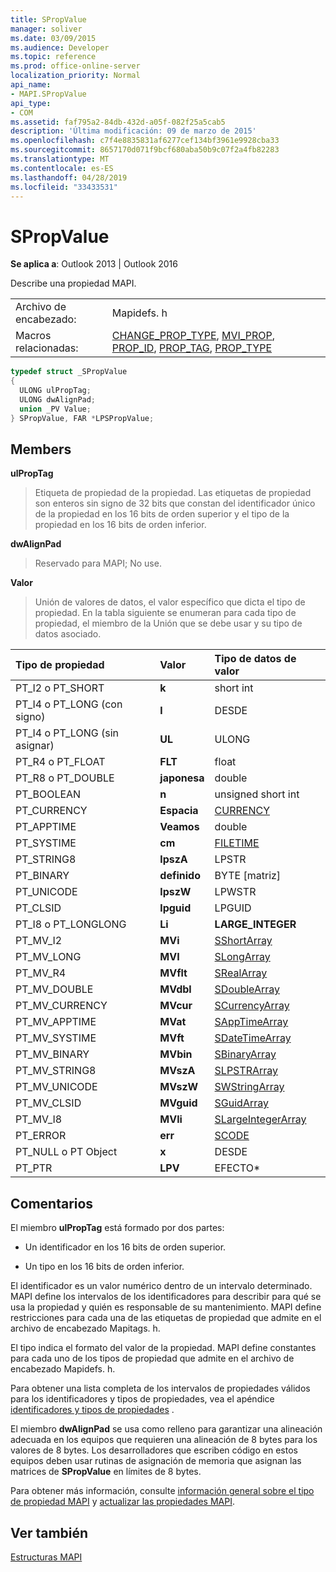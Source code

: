 ```yaml
---
title: SPropValue
manager: soliver
ms.date: 03/09/2015
ms.audience: Developer
ms.topic: reference
ms.prod: office-online-server
localization_priority: Normal
api_name:
- MAPI.SPropValue
api_type:
- COM
ms.assetid: faf795a2-84db-432d-a05f-082f25a5cab5
description: 'Última modificación: 09 de marzo de 2015'
ms.openlocfilehash: c7f4e8835831af6277cef134bf3961e9928cba33
ms.sourcegitcommit: 8657170d071f9bcf680aba50b9c07f2a4fb82283
ms.translationtype: MT
ms.contentlocale: es-ES
ms.lasthandoff: 04/28/2019
ms.locfileid: "33433531"
---
```

# <a name="spropvalue"></a>SPropValue

  
  
**Se aplica a**: Outlook 2013 | Outlook 2016 
  
Describe una propiedad MAPI.
  
|||
|:-----|:-----|
|Archivo de encabezado:  <br/> |Mapidefs. h  <br/> |
|Macros relacionadas:  <br/> |[CHANGE_PROP_TYPE](change_prop_type.md), [MVI_PROP](mvi_prop.md), [PROP_ID](prop_id.md), [PROP_TAG](prop_tag.md), [PROP_TYPE](prop_type.md) <br/> |
   
```cpp
typedef struct _SPropValue
{
  ULONG ulPropTag;
  ULONG dwAlignPad;
  union _PV Value;
} SPropValue, FAR *LPSPropValue;

```

## <a name="members"></a>Members

 **ulPropTag**
  
> Etiqueta de propiedad de la propiedad. Las etiquetas de propiedad son enteros sin signo de 32 bits que constan del identificador único de la propiedad en los 16 bits de orden superior y el tipo de la propiedad en los 16 bits de orden inferior.
    
 **dwAlignPad**
  
> Reservado para MAPI; No use. 
    
 **Valor**
  
> Unión de valores de datos, el valor específico que dicta el tipo de propiedad. En la tabla siguiente se enumeran para cada tipo de propiedad, el miembro de la Unión que se debe usar y su tipo de datos asociado.
    
|**Tipo de propiedad**|**Valor**|**Tipo de datos de valor**|
|:-----|:-----|:-----|
|PT_I2 o PT_SHORT  <br/> |**k** <br/> |short int  <br/> |
|PT_I4 o PT_LONG (con signo)  <br/> |**l** <br/> |DESDE  <br/> |
|PT_I4 o PT_LONG (sin asignar)  <br/> |**UL** <br/> |ULONG  <br/> |
|PT_R4 o PT_FLOAT  <br/> |**FLT** <br/> |float  <br/> |
|PT_R8 o PT_DOUBLE  <br/> |**japonesa** <br/> |double  <br/> |
|PT_BOOLEAN  <br/> |**n** <br/> |unsigned short int  <br/> |
|PT_CURRENCY  <br/> |**Espacia** <br/> |[CURRENCY](currency.md) <br/> |
|PT_APPTIME  <br/> |**Veamos** <br/> |double  <br/> |
|PT_SYSTIME  <br/> |**cm** <br/> |[FILETIME](filetime.md) <br/> |
|PT_STRING8  <br/> |**lpszA** <br/> |LPSTR  <br/> |
|PT_BINARY  <br/> |**definido** <br/> |BYTE [matriz]  <br/> |
|PT_UNICODE  <br/> |**lpszW** <br/> |LPWSTR  <br/> |
|PT_CLSID  <br/> |**lpguid** <br/> |LPGUID  <br/> |
|PT_I8 o PT_LONGLONG  <br/> |**Li** <br/> |**LARGE_INTEGER** <br/> |
|PT_MV_I2  <br/> |**MVi** <br/> |[SShortArray](sshortarray.md) <br/> |
|PT_MV_LONG  <br/> |**MVI** <br/> |[SLongArray](slongarray.md) <br/> |
|PT_MV_R4  <br/> |**MVflt** <br/> |[SRealArray](srealarray.md) <br/> |
|PT_MV_DOUBLE  <br/> |**MVdbl** <br/> |[SDoubleArray](sdoublearray.md) <br/> |
|PT_MV_CURRENCY  <br/> |**MVcur** <br/> |[SCurrencyArray](scurrencyarray.md) <br/> |
|PT_MV_APPTIME  <br/> |**MVat** <br/> |[SAppTimeArray](sapptimearray.md) <br/> |
|PT_MV_SYSTIME  <br/> |**MVft** <br/> |[SDateTimeArray](sdatetimearray.md) <br/> |
|PT_MV_BINARY  <br/> |**MVbin** <br/> |[SBinaryArray](sbinaryarray.md) <br/> |
|PT_MV_STRING8  <br/> |**MVszA** <br/> |[SLPSTRArray](slpstrarray.md) <br/> |
|PT_MV_UNICODE  <br/> |**MVszW** <br/> |[SWStringArray](swstringarray.md) <br/> |
|PT_MV_CLSID  <br/> |**MVguid** <br/> |[SGuidArray](sguidarray.md) <br/> |
|PT_MV_I8  <br/> |**MVli** <br/> |[SLargeIntegerArray](slargeintegerarray.md) <br/> |
|PT_ERROR  <br/> |**err** <br/> |[SCODE](scode.md) <br/> |
|PT_NULL o PT Object  <br/> |**x** <br/> |DESDE  <br/> |
|PT_PTR  <br/> |**LPV** <br/> |EFECTO\*  <br/> |
   
## <a name="remarks"></a>Comentarios

El miembro **ulPropTag** está formado por dos partes: 
  
- Un identificador en los 16 bits de orden superior.
    
- Un tipo en los 16 bits de orden inferior.
    
El identificador es un valor numérico dentro de un intervalo determinado. MAPI define los intervalos de los identificadores para describir para qué se usa la propiedad y quién es responsable de su mantenimiento. MAPI define restricciones para cada una de las etiquetas de propiedad que admite en el archivo de encabezado Mapitags. h.
  
El tipo indica el formato del valor de la propiedad. MAPI define constantes para cada uno de los tipos de propiedad que admite en el archivo de encabezado Mapidefs. h. 
  
Para obtener una lista completa de los intervalos de propiedades válidos para los identificadores y tipos de propiedades, vea el apéndice [identificadores y tipos de propiedades](property-identifiers-and-types.md) . 
  
El miembro **dwAlignPad** se usa como relleno para garantizar una alineación adecuada en los equipos que requieren una alineación de 8 bytes para los valores de 8 bytes. Los desarrolladores que escriben código en estos equipos deben usar rutinas de asignación de memoria que asignan las matrices de **SPropValue** en límites de 8 bytes. 
  
Para obtener más información, consulte [información general sobre el tipo de propiedad MAPI](mapi-property-type-overview.md) y [actualizar las propiedades MAPI](updating-mapi-properties.md). 
  
## <a name="see-also"></a>Ver también



[Estructuras MAPI](mapi-structures.md)

